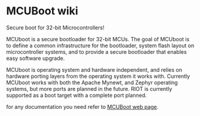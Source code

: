 # MCUBoot wiki
Secure boot for 32-bit Microcontrollers!

MCUboot is a secure bootloader for 32-bit MCUs. The goal of MCUboot is to define a common infrastructure for the bootloader, system flash layout on microcontroller systems, and to provide a secure bootloader that enables easy software upgrade.

MCUboot is operating system and hardware independent, and relies on hardware porting layers from the operating system it works with. Currently MCUboot works with both the Apache Mynewt, and Zephyr operating systems, but more ports are planned in the future. RIOT is currently supported as a boot target with a complete port planned.

for any documentation you need refer to [MCUBoot web page](https://runtimeco.github.io/mcuboot/).